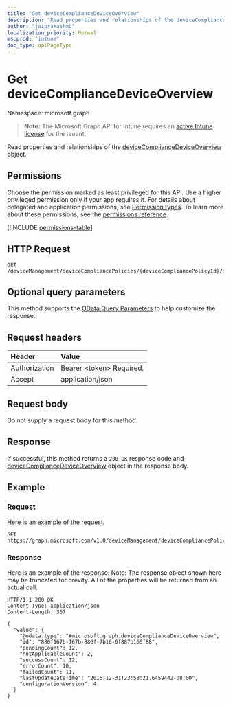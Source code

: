 ```yaml
---
title: "Get deviceComplianceDeviceOverview"
description: "Read properties and relationships of the deviceComplianceDeviceOverview object."
author: "jaiprakashmb"
localization_priority: Normal
ms.prod: "intune"
doc_type: apiPageType
---
```


# Get deviceComplianceDeviceOverview

Namespace: microsoft.graph

> **Note:** The Microsoft Graph API for Intune requires an [active Intune license](https://go.microsoft.com/fwlink/?linkid=839381) for the tenant.

Read properties and relationships of the [deviceComplianceDeviceOverview](../resources/intune-deviceconfig-devicecompliancedeviceoverview.md) object.

## Permissions
Choose the permission marked as least privileged for this API. Use a higher privileged permission only if your app requires it. For details about delegated and application permissions, see [Permission types](/graph/permissions-overview#permission-types). To learn more about these permissions, see the [permissions reference](/graph/permissions-reference).

<!-- { "blockType": "permissions", "name": "intune_deviceconfig_devicecompliancedeviceoverview_get" } -->
[!INCLUDE [permissions-table](../includes/permissions/intune-deviceconfig-devicecompliancedeviceoverview-get-permissions.md)]

## HTTP Request
<!-- {
  "blockType": "ignored"
}
-->
``` http
GET /deviceManagement/deviceCompliancePolicies/{deviceCompliancePolicyId}/deviceStatusOverview
```

## Optional query parameters
This method supports the [OData Query Parameters](/graph/query-parameters) to help customize the response.

## Request headers
|Header|Value|
|:---|:---|
|Authorization|Bearer &lt;token&gt; Required.|
|Accept|application/json|

## Request body
Do not supply a request body for this method.

## Response
If successful, this method returns a `200 OK` response code and [deviceComplianceDeviceOverview](../resources/intune-deviceconfig-devicecompliancedeviceoverview.md) object in the response body.

## Example

### Request
Here is an example of the request.
``` http
GET https://graph.microsoft.com/v1.0/deviceManagement/deviceCompliancePolicies/{deviceCompliancePolicyId}/deviceStatusOverview
```

### Response
Here is an example of the response. Note: The response object shown here may be truncated for brevity. All of the properties will be returned from an actual call.
``` http
HTTP/1.1 200 OK
Content-Type: application/json
Content-Length: 367

{
  "value": {
    "@odata.type": "#microsoft.graph.deviceComplianceDeviceOverview",
    "id": "886f167b-167b-886f-7b16-6f887b166f88",
    "pendingCount": 12,
    "notApplicableCount": 2,
    "successCount": 12,
    "errorCount": 10,
    "failedCount": 11,
    "lastUpdateDateTime": "2016-12-31T23:58:21.6459442-08:00",
    "configurationVersion": 4
  }
}
```
